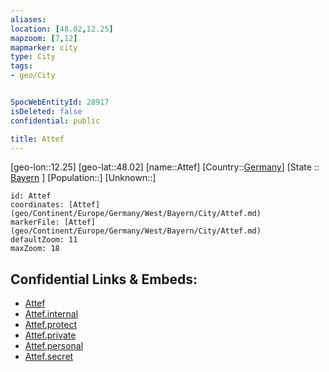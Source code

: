 ```yaml
---
aliases: 
location: [48.02,12.25]
mapzoom: [7,12] 
mapmarker: city 
type: City
tags:
- geo/City


SpocWebEntityId: 28917
isDeleted: false
confidential: public

title: Attef
---
```

[geo-lon::12.25]
[geo-lat::48.02]
[name::Attef]
[Country::[Germany](geo/Continent/Europe/Germany.md)]
[State :: [Bayern](geo/Continent/Europe/Germany/West/Bayern.md) ]
[Population::]
[Unknown::]


```leaflet
id: Attef
coordinates: [Attef](geo/Continent/Europe/Germany/West/Bayern/City/Attef.md)
markerFile: [Attef](geo/Continent/Europe/Germany/West/Bayern/City/Attef.md)
defaultZoom: 11 
maxZoom: 18
```


## Confidential Links & Embeds: 
- [Attef](../../../../../../../../_public/geo/Continent/Europe/Germany/West/Bayern/City/Attef.md) 
- [Attef.internal](../../../../../../../../_internal/geo/Continent/Europe/Germany/West/Bayern/City/Attef.internal.md) 
- [Attef.protect](../../../../../../../../_protect/geo/Continent/Europe/Germany/West/Bayern/City/Attef.protect.md) 
- [Attef.private](../../../../../../../../_private/geo/Continent/Europe/Germany/West/Bayern/City/Attef.private.md) 
- [Attef.personal](../../../../../../../../_personal/geo/Continent/Europe/Germany/West/Bayern/City/Attef.personal.md) 
- [Attef.secret](../../../../../../../../_secret/geo/Continent/Europe/Germany/West/Bayern/City/Attef.secret.md) 
